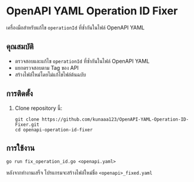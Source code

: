 # OpenAPI YAML Operation ID Fixer

เครื่องมือสำหรับแก้ไข `operationId` ที่ซ้ำกันในไฟล์ OpenAPI YAML

## คุณสมบัติ

- ตรวจสอบและแก้ไข `operationId` ที่ซ้ำกันในไฟล์ OpenAPI YAML
- แยกตรวจสอบตาม Tag ของ API
- สร้างไฟล์ใหม่โดยไม่แก้ไขไฟล์ต้นฉบับ

## การติดตั้ง

1. Clone repository นี้:
   ```
   git clone https://github.com/kunaaa123/OpenAPI-YAML-Operation-ID-Fixer.git
   cd openapi-operation-id-fixer
   ```

## การใช้งาน

```
go run fix_operation_id.go <openapi.yaml>
```



หลังจากทำงานเสร็จ โปรแกรมจะสร้างไฟล์ใหม่ชื่อ `<openapi>_fixed.yaml`


